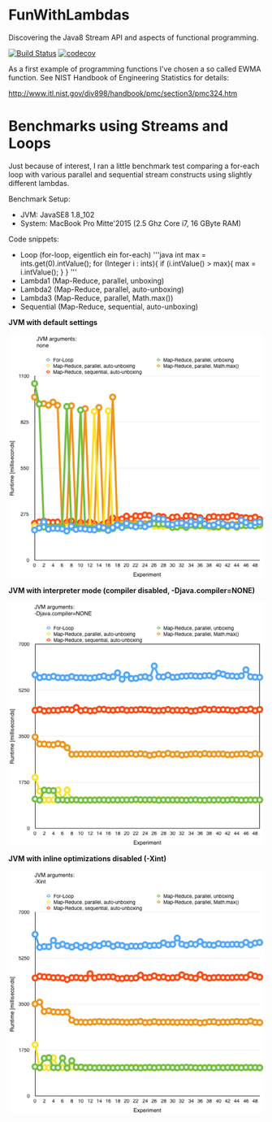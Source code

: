 # FunWithLambdas
Discovering the Java8 Stream API and aspects of functional programming.

[![Build Status](https://travis-ci.org/Oliver-Loeffler/BootstrapPrefs.svg?branch=master)](https://travis-ci.org/Oliver-Loeffler/FunWithLambdas) [![codecov](https://codecov.io/gh/Oliver-Loeffler/BootstrapPrefs/branch/master/graph/badge.svg)](https://codecov.io/gh/Oliver-Loeffler/FunWithLambdas)  

As a first example of programming functions I've chosen a so called EWMA function.
See NIST Handbook of Engineering Statistics for details:

http://www.itl.nist.gov/div898/handbook/pmc/section3/pmc324.htm

# Benchmarks using Streams and Loops

Just because of interest, I ran a little benchmark test comparing a for-each loop with various parallel and sequential stream constructs using slightly different lambdas. 

Benchmark Setup:
* JVM: JavaSE8 1.8_102
* System: MacBook Pro Mitte'2015 (2.5 Ghz Core i7, 16 GByte RAM)

Code snippets:
* Loop (for-loop, eigentlich ein for-each)
'''java
int max = ints.get(0).intValue();
	for (Integer i : ints){
	    if (i.intValue() > max){
		max = i.intValue();
	    }
	}
'''
* Lambda1 (Map-Reduce, parallel, unboxing)
* Lambda2 (Map-Reduce, parallel, auto-unboxing)
* Lambda3 (Map-Reduce, parallel, Math.max())
* Sequential (Map-Reduce, sequential, auto-unboxing)
	

**JVM with default settings**

![JVM with default settings started out of Eclipse](https://github.com/Oliver-Loeffler/FunWithLambdas/blob/master/pages/BenchmarkDefaultJvm.png)


**JVM with interpreter mode (compiler disabled, -Djava.compiler=NONE)**

![JVM with default settings started out of Eclipse](https://github.com/Oliver-Loeffler/FunWithLambdas/blob/master/pages/BenchmarksInterpretedJvm.png)


**JVM with inline optimizations disabled (-Xint)**

![JVM with default settings started out of Eclipse](https://github.com/Oliver-Loeffler/FunWithLambdas/blob/master/pages/BenchmarkNoOptsJvm.png)
